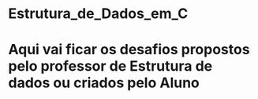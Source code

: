 # Estrutura_de_Dados_em_C
# Aqui vai ficar os desafios propostos pelo professor de Estrutura de dados ou criados pelo Aluno
